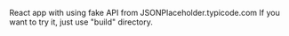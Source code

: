 React app with using fake API from JSONPlaceholder.typicode.com
If you want to try it, just use "build" directory.
